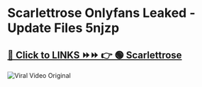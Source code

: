 
 # Scarlettrose Onlyfans Leaked - Update Files 5njzp

## <h2><a href="https://clipsfans.com/Scarlettrose&ref=git">🔗 Click to LINKS ⏩⏩ 👉 🟢 Scarlettrose </a></h2>

<a href="https://clipsfans.com/Scarlettrose&ref=git" rel="nofollow" data-target="animated-image.originalLink"><img src="https://i.ibb.co.com/xMMVF88/686577567.gif" alt="Viral Video Original" style="max-width: 100%; display: inline-block;" data-target="animated-image.originalImage"></a>

